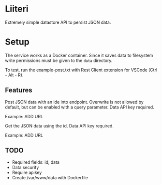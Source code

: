 # Liiteri

Extremely simple datastore API to persist JSON data.

# Setup

The service works as a Docker container. Since it saves data to filesystem write permissions must be given to the `data` directory.

To test, run the example-post.txt with Rest Client extension for VSCode (Ctrl - Alt - R).

## Features

Post JSON data with an ide into endpoint. Overwrite is not allowed by default, but can be enabled with a query parameter. Data API key required.

Example: ADD URL

Get the JSON data using the id. Data API key required.

Example: ADD URL

## TODO

- Required fields: id, data
- Data security
- Require apikey
- Create /var/www/data with Dockerfile
